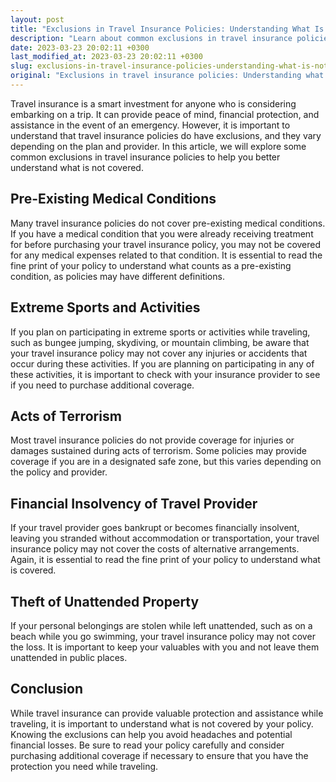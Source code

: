 ```yaml
---
layout: post
title: "Exclusions in Travel Insurance Policies: Understanding What Is Not Covered"
description: "Learn about common exclusions in travel insurance policies to ensure you have the coverage you need while traveling."
date: 2023-03-23 20:02:11 +0300
last_modified_at: 2023-03-23 20:02:11 +0300
slug: exclusions-in-travel-insurance-policies-understanding-what-is-not-covered
original: "Exclusions in travel insurance policies: Understanding what is not covered by travel insurance policies."
---
```

Travel insurance is a smart investment for anyone who is considering embarking on a trip. It can provide peace of mind, financial protection, and assistance in the event of an emergency. However, it is important to understand that travel insurance policies do have exclusions, and they vary depending on the plan and provider. In this article, we will explore some common exclusions in travel insurance policies to help you better understand what is not covered.

## Pre-Existing Medical Conditions

Many travel insurance policies do not cover pre-existing medical conditions. If you have a medical condition that you were already receiving treatment for before purchasing your travel insurance policy, you may not be covered for any medical expenses related to that condition. It is essential to read the fine print of your policy to understand what counts as a pre-existing condition, as policies may have different definitions.

## Extreme Sports and Activities

If you plan on participating in extreme sports or activities while traveling, such as bungee jumping, skydiving, or mountain climbing, be aware that your travel insurance policy may not cover any injuries or accidents that occur during these activities. If you are planning on participating in any of these activities, it is important to check with your insurance provider to see if you need to purchase additional coverage.

## Acts of Terrorism

Most travel insurance policies do not provide coverage for injuries or damages sustained during acts of terrorism. Some policies may provide coverage if you are in a designated safe zone, but this varies depending on the policy and provider.

## Financial Insolvency of Travel Provider

If your travel provider goes bankrupt or becomes financially insolvent, leaving you stranded without accommodation or transportation, your travel insurance policy may not cover the costs of alternative arrangements. Again, it is essential to read the fine print of your policy to understand what is covered.

## Theft of Unattended Property

If your personal belongings are stolen while left unattended, such as on a beach while you go swimming, your travel insurance policy may not cover the loss. It is important to keep your valuables with you and not leave them unattended in public places.

## Conclusion

While travel insurance can provide valuable protection and assistance while traveling, it is important to understand what is not covered by your policy. Knowing the exclusions can help you avoid headaches and potential financial losses. Be sure to read your policy carefully and consider purchasing additional coverage if necessary to ensure that you have the protection you need while traveling.